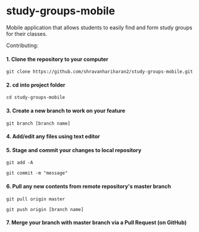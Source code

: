 # study-groups-mobile

Mobile application that allows students to easily find and form study groups for their classes.

Contributing:

#### 1. Clone the repository to your computer


`git clone https://github.com/shravanhariharan2/study-groups-mobile.git`


#### 2. cd into project folder


`cd study-groups-mobile`


#### 3. Create a new branch to work on your feature


`git branch [branch name]`


#### 4. Add/edit any files using text editor



#### 5. Stage and commit your changes to local repository


`git add -A`


`git commit -m "message"`


#### 6. Pull any new contents from remote repository's master branch


`git pull origin master`


`git push origin [branch name]`


#### 7. Merge your branch with master branch via a Pull Request (on GitHub)



